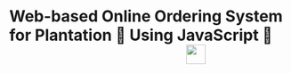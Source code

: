 # Web-based Online Ordering System for Plantation 🌱 Using JavaScript 🚀 &nbsp; &nbsp; &nbsp; &nbsp; &nbsp; &nbsp; &nbsp; &nbsp; &nbsp; &nbsp; &nbsp; &nbsp; &nbsp; &nbsp; &nbsp; &nbsp; &nbsp; &nbsp; &nbsp; &nbsp; &nbsp; &nbsp; &nbsp; &nbsp; &nbsp; &nbsp; <img src="https://user-images.githubusercontent.com/65155421/189693215-bf11045c-b8ee-468c-84d6-45384800bf29.png" width=35>


